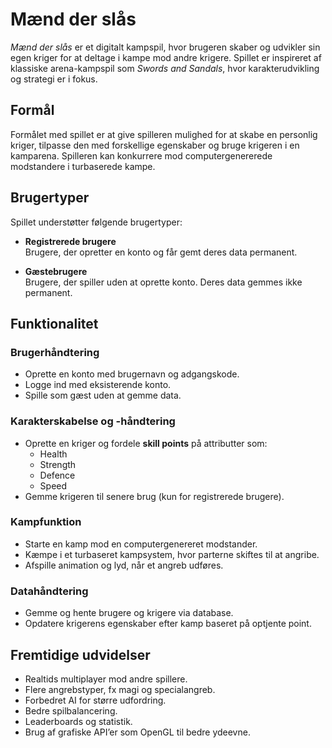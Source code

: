 # Mænd der slås

*Mænd der slås* er et digitalt kampspil, hvor brugeren skaber og udvikler sin egen kriger for at deltage i kampe mod andre krigere. Spillet er inspireret af klassiske arena-kampspil som *Swords and Sandals*, hvor karakterudvikling og strategi er i fokus.

## Formål

Formålet med spillet er at give spilleren mulighed for at skabe en personlig kriger, tilpasse den med forskellige egenskaber og bruge krigeren i en kamparena. Spilleren kan konkurrere mod computergenererede modstandere i turbaserede kampe.

## Brugertyper

Spillet understøtter følgende brugertyper:

- **Registrerede brugere**  
  Brugere, der opretter en konto og får gemt deres data permanent.

- **Gæstebrugere**  
  Brugere, der spiller uden at oprette konto. Deres data gemmes ikke permanent.

## Funktionalitet

### Brugerhåndtering

- Oprette en konto med brugernavn og adgangskode.
- Logge ind med eksisterende konto.
- Spille som gæst uden at gemme data.

### Karakterskabelse og -håndtering

- Oprette en kriger og fordele **skill points** på attributter som:
  - Health
  - Strength
  - Defence
  - Speed
- Gemme krigeren til senere brug (kun for registrerede brugere).

### Kampfunktion

- Starte en kamp mod en computergenereret modstander.
- Kæmpe i et turbaseret kampsystem, hvor parterne skiftes til at angribe.
- Afspille animation og lyd, når et angreb udføres.

### Datahåndtering

- Gemme og hente brugere og krigere via database.
- Opdatere krigerens egenskaber efter kamp baseret på optjente point.

## Fremtidige udvidelser

- Realtids multiplayer mod andre spillere.
- Flere angrebstyper, fx magi og specialangreb.
- Forbedret AI for større udfordring.
- Bedre spilbalancering.
- Leaderboards og statistik.
- Brug af grafiske API’er som OpenGL til bedre ydeevne.

